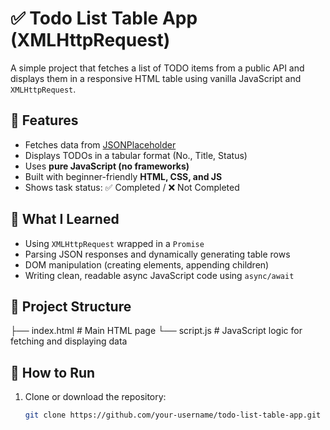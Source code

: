 # ✅ Todo List Table App (XMLHttpRequest)

A simple project that fetches a list of TODO items from a public API and displays them in a responsive HTML table using vanilla JavaScript and `XMLHttpRequest`.

## 📌 Features

- Fetches data from [JSONPlaceholder](https://jsonplaceholder.typicode.com/todos)
- Displays TODOs in a tabular format (No., Title, Status)
- Uses **pure JavaScript (no frameworks)**
- Built with beginner-friendly **HTML, CSS, and JS**
- Shows task status: ✅ Completed / ❌ Not Completed

## 🧠 What I Learned

- Using `XMLHttpRequest` wrapped in a `Promise`
- Parsing JSON responses and dynamically generating table rows
- DOM manipulation (creating elements, appending children)
- Writing clean, readable async JavaScript code using `async/await`

## 📂 Project Structure

├── index.html # Main HTML page
└── script.js # JavaScript logic for fetching and displaying data

## 🚀 How to Run

1. Clone or download the repository:
   ```bash
   git clone https://github.com/your-username/todo-list-table-app.git
